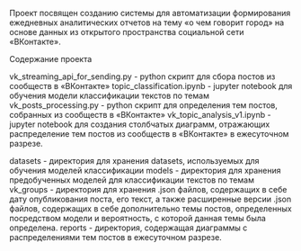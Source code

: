 Проект посвящен созданию системы для автоматизации формирования ежедневных
аналитических отчетов на тему «о чем говорит город» на основе данных 
из открытого пространства социальной сети «ВКонтакте».

Содержание проекта

vk_streaming_api_for_sending.py - python скрипт для сбора постов из сообществ в «ВКонтакте»
topic_classification.ipynb - jupyter notebook для обучения модели классификации текстов по темам
vk_posts_processing.py - python скрипт для определения тем постов, собранных из сообществ в «ВКонтакте»
vk_topic_analysis_v1.ipynb - jupyter notebook для создания столбчатых диаграмм, отражающих распределение
тем постов из сообществ в «ВКонтакте» в ежесуточном разрезе.

datasets - директория для хранения datasets, используемых для обучения моделей классификации
models - директория для хранения предобученных моделей для классификации текстов по темам
vk_groups - директория для хранения .json файлов, содержащих в себе дату опубликования поста,
его текст, а также расширенные версии .json файлов, содержащих в себе дополнительно темы постов,
определенных посредством модели и вероятность, с которой данная темы была определена.
reports - директория, содержащая диаграммы с распределениями тем постов в ежесуточном разрезе.